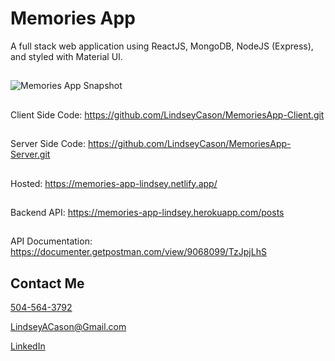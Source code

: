 # Memories App

A full stack web application using ReactJS, MongoDB, NodeJS (Express), and styled with Material UI.
##
![Memories App Snapshot](https://lindseycasonportfolio.vercel.app/static/media/MemoriesImages.6458df3c.JPG)
##
Client Side Code: https://github.com/LindseyCason/MemoriesApp-Client.git
##
Server Side Code: https://github.com/LindseyCason/MemoriesApp-Server.git
##
Hosted: https://memories-app-lindsey.netlify.app/
##
Backend API: https://memories-app-lindsey.herokuapp.com/posts
##
API Documentation: https://documenter.getpostman.com/view/9068099/TzJpjLhS

## Contact Me

[504-564-3792](tel:15045643792)

[LindseyACason@Gmail.com](mailto:lindseyacason@gmail.com)

[LinkedIn](https://www.linkedin.com/in/lindseyacason/)
